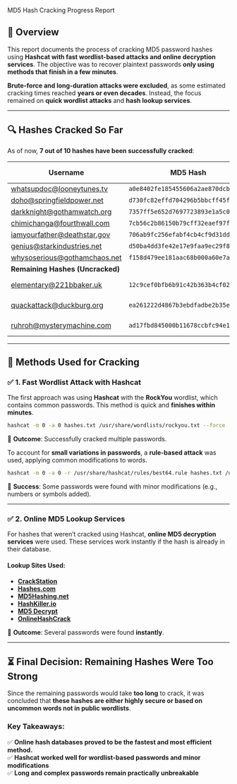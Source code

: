  MD5 Hash Cracking Progress Report

## 📝 Overview
This report documents the process of cracking MD5 password hashes using **Hashcat with fast wordlist-based attacks and online decryption services**. The objective was to recover plaintext passwords **only using methods that finish in a few minutes**.

**Brute-force and long-duration attacks were excluded**, as some estimated cracking times reached **years or even decades**. Instead, the focus remained on **quick wordlist attacks** and **hash lookup services**.

---

## 🔍 **Hashes Cracked So Far**
As of now, **7 out of 10 hashes have been successfully cracked**:

| Username | MD5 Hash | Cracked Password |
|----------|----------------------------------|----------------|
| whatsupdoc@looneytunes.tv | `a0e8402fe185455606a2ae870dcbc4cd` | `carrots123` |
| doho@springfieldpower.net | `d730fc82effd704296b5bbcff45f323e` | `donuts4life` |
| darkknight@gothamwatch.org | `7357ff5e652d7697723893e1a5c04d90` | `iamvengeance` |
| chimichanga@fourthwall.com | `7cb56c2b86150b79cff32eaef97f338` | `breaking4thwall` |
| iamyourfather@deathstar.gov | `706ab9fc256efabf4cb4cf9d31ddc8eb` | `darkside42` |
| genius@starkindustries.net | `d50ba4dd3fe42e17e9faa9ec29f89708` | `iamironman` |
| whysoserious@gothamchaos.net | `f158d479ee181aac68b000a60e7a3d7a` | `chaos123!` |
| **Remaining Hashes (Uncracked)** | | |
| elementary@221bbaker.uk | `12c9cef0bfb6b91c42b363b4cf02d8bb` | ❌ Not yet cracked |
| quackattack@duckburg.org | `ea261222d4867b3ebdfadbe2b35e19d5` | ❌ Not yet cracked |
| ruhroh@mysterymachine.com | `ad17fbd845000b11678ccbfc94e135b56` | ❌ Not yet cracked |

---

## 🔧 **Methods Used for Cracking**

### ✅ **1. Fast Wordlist Attack with Hashcat**
The first approach was using **Hashcat** with the **RockYou** wordlist, which contains common passwords. This method is quick and **finishes within minutes**.

```bash
hashcat -m 0 -a 0 hashes.txt /usr/share/wordlists/rockyou.txt --force
```
🎯 **Outcome**: Successfully cracked multiple passwords.

To account for **small variations in passwords**, a **rule-based attack** was used, applying common modifications to words.

```bash
hashcat -m 0 -a 0 -r /usr/share/hashcat/rules/best64.rule hashes.txt /usr/share/wordlists/rockyou.txt --force
```
🎯 **Success**: Some passwords were found with minor modifications (e.g., numbers or symbols added).

---

### ✅ **2. Online MD5 Lookup Services**
For hashes that weren’t cracked using Hashcat, **online MD5 decryption services** were used. These services work instantly if the hash is already in their database.

#### **Lookup Sites Used:**
- **[CrackStation](https://crackstation.net)**
- **[Hashes.com](https://hashes.com/en/decrypt/hash)**
- **[MD5Hashing.net](https://md5hashing.net)**
- **[HashKiller.io](https://hashkiller.io/)**
- **[MD5 Decrypt](https://md5decrypt.net/)**
- **[OnlineHashCrack](https://www.onlinehashcrack.com/)**

🎯 **Outcome**: Several passwords were found **instantly**.

---

## ⏳ **Final Decision: Remaining Hashes Were Too Strong**
Since the remaining passwords would take **too long** to crack, it was concluded that **these hashes are either highly secure or based on uncommon words not in public wordlists**.

### **Key Takeaways:**
✅ **Online hash databases proved to be the fastest and most efficient method.**  
✅ **Hashcat worked well for wordlist-based passwords and minor modifications**  
✅ **Long and complex passwords remain practically unbreakable** 
